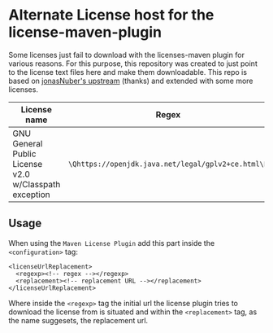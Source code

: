 # Alternate License host for the license-maven-plugin

Some licenses just fail to download with the licenses-maven plugin for various reasons.
For this purpose, this repository was created to just point to the license text files here and make them downloadable.
This repo is based on [jonasNuber's upstream](https://github.com/jonasNuber/gplv2-with-classpath-exception) (thanks) and
extended with some more licenses.

| **License name**                                      | **Regex**                                          | **Replacement URL**                                                                                                   |
|-------------------------------------------------------|----------------------------------------------------|-----------------------------------------------------------------------------------------------------------------------|
| GNU General Public License v2.0 w/Classpath exception | `\Qhttps://openjdk.java.net/legal/gplv2+ce.html\E` | `https://raw.githubusercontent.com/vatbub/license-maven-plugin-licenses/main/GPLv2%20%2B%20Classpath%20Exception.txt` |

## Usage

When using the `Maven License Plugin` add this part inside the `<configuration>` tag:

```
<licenseUrlReplacement>
  <regexp><!-- regex --></regexp>
  <replacement><!-- replacement URL --></replacement>
</licenseUrlReplacement>
```

Where inside the `<regexp>` tag the initial url the license plugin tries to download the license from is situated and within the `<replacement>` tag, as the name suggesets, the replacement url.
